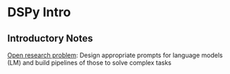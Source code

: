# DSPy Intro

## Introductory Notes

<ins>Open research problem</ins>: Design appropriate prompts for language models (LM) and build pipelines of those to solve complex tasks 
